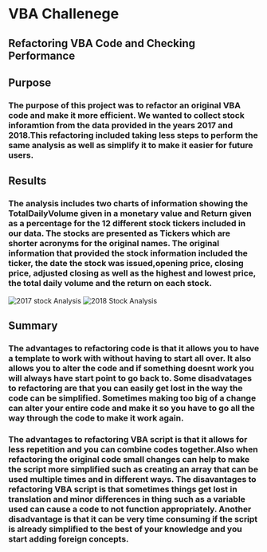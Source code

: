 # VBA Challenege

## Refactoring VBA Code and Checking Performance

## Purpose

### The purpose of this project was to refactor an original VBA code and make it more efficient. We wanted to collect stock inforamtion from the data provided in the years 2017 and 2018.This refactoring included taking less steps to perform the same analysis as well as simplify it to make it easier for future users. 

## Results

### The analysis includes two charts of information showing the TotalDailyVolume given in a monetary value and Return given as a percentage for the 12 different stock tickers included in our data. The stocks are presented as Tickers which are shorter acronyms for the original names. The original information that provided the stock information included the ticker, the date the stock was issued,opening price, closing price, adjusted closing as well as the highest and lowest price, the total daily volume and the return on each stock. 

![2017 stock Analysis](https://user-images.githubusercontent.com/120140614/209702882-7f8031c9-5b78-4f54-9cc2-8bd789ca355a.png)
![2018 Stock Analysis](https://user-images.githubusercontent.com/120140614/209702888-afb727ae-f54a-402b-8c31-eaa9286d69fb.png)
## Summary 
### The advantages to refactoring code is that it allows you to have a template to work with without having to start all over. It also allows you to alter the code and if something doesnt work you will always have start point to go back to. Some disadvatages to refactoring are that you can easily get lost in the way the code can be simplified. Sometimes making too big of a change can alter your entire code and make it so you have to go all the way through the code to make it work again.

### The advantages to refactoring VBA script is that it allows for less repetition and you can combine codes together.Also when refactoring the original code small changes can help to make the script more simplified such as creating an array that can be used multiple times and in different ways. The disavantages to refactoring VBA script is that sometimes things get lost in translation and minor differences in thing such as a variable used can cause a code to not function appropriately. Another disadvantage is that it can be very time consuming if the script is already simplified to the best of your knowledge and you start adding foreign concepts.  
